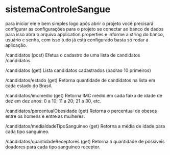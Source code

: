 
# sistemaControleSangue

para iniciar ele é bem simples logo após abrir o projeto você
precisará configurar as configurações para
o projeto se conectar ao banco de dados para isso abra
o arquivo application.properties e informe a string do banco,
usuário e senha, com isso tudo já está configurado basta só 
rodar a aplicação.

/candidatos
(post)
Efetua o cadastro de uma lista de candidatos
/candidatos

/candidatos
(get)
Lista candidatos cadastrados (padrao 10 primeiros)

/candidatos/estado
(get)
Retorna quantidade de candidatos na lista em cada estado do Brasil.

/candidatos/imcmedio
(get)
Retorna  IMC médio em cada faixa de idade de dez em dez anos: 0 a 10; 11 a 20; 21 a 30, etc.

/candidatos/percentualObesidade
(get)
Retorna  o percentual de obesos entre os homens e entre as mulheres.

/candidatos/mediaIdadeTipoSanguineo
(get)
Retorna  a média de idade para cada tipo sanguíneo.

/candidatos/quantidadeReceptores
(get)
Retorna  a quantidade de possíveis doadores para cada tipo sanguíneo receptor.

